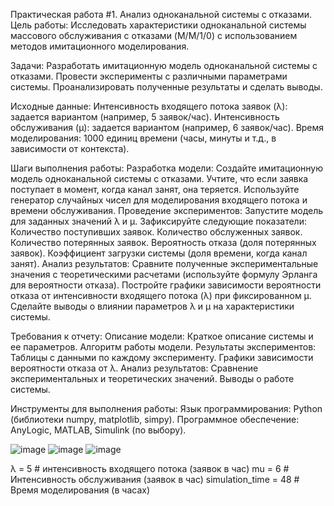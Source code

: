 Практическая работа #1. Анализ одноканальной системы с отказами.
Цель работы:
Исследовать характеристики одноканальной системы массового обслуживания с отказами (M/M/1/0) с использованием методов имитационного моделирования.

Задачи:
Разработать имитационную модель одноканальной системы с отказами.
Провести эксперименты с различными параметрами системы.
Проанализировать полученные результаты и сделать выводы.

Исходные данные:
Интенсивность входящего потока заявок (λ): задается вариантом (например, 5 заявок/час).
Интенсивность обслуживания (μ): задается вариантом (например, 6 заявок/час).
Время моделирования: 1000 единиц времени (часы, минуты и т.д., в зависимости от контекста).

Шаги выполнения работы:
Разработка модели:
Создайте имитационную модель одноканальной системы с отказами.
Учтите, что если заявка поступает в момент, когда канал занят, она теряется.
Используйте генератор случайных чисел для моделирования входящего потока и времени обслуживания.
Проведение экспериментов:
Запустите модель для заданных значений λ и μ.
Зафиксируйте следующие показатели:
Количество поступивших заявок.
Количество обслуженных заявок.
Количество потерянных заявок.
Вероятность отказа (доля потерянных заявок).
Коэффициент загрузки системы (доля времени, когда канал занят).
Анализ результатов:
Сравните полученные экспериментальные значения с теоретическими расчетами (используйте формулу Эрланга для вероятности отказа).
Постройте графики зависимости вероятности отказа от интенсивности входящего потока (λ) при фиксированном μ.
Сделайте выводы о влиянии параметров λ и μ на характеристики системы.

Требования к отчету:
Описание модели:
Краткое описание системы и ее параметров.
Алгоритм работы модели.
Результаты экспериментов:
Таблицы с данными по каждому эксперименту.
Графики зависимости вероятности отказа от λ.
Анализ результатов:
Сравнение экспериментальных и теоретических значений.
Выводы о работе системы.

Инструменты для выполнения работы:
Язык программирования: Python (библиотеки numpy, matplotlib, simpy).
Программное обеспечение: AnyLogic, MATLAB, Simulink (по выбору).

![image](https://github.com/user-attachments/assets/03751d88-2d67-4dbc-893d-7aca95777aac)
![image](https://github.com/user-attachments/assets/368501d6-7995-44c2-919b-4bb6274c4556)
![image](https://github.com/user-attachments/assets/261d630f-e9a9-4502-9e75-2dad5d4f6928)


λ = 5 # интенсивность входящего потока (заявок в час)
mu = 6    # Интенсивность обслуживания (заявок в час)
simulation_time = 48  # Время моделирования (в часах)
